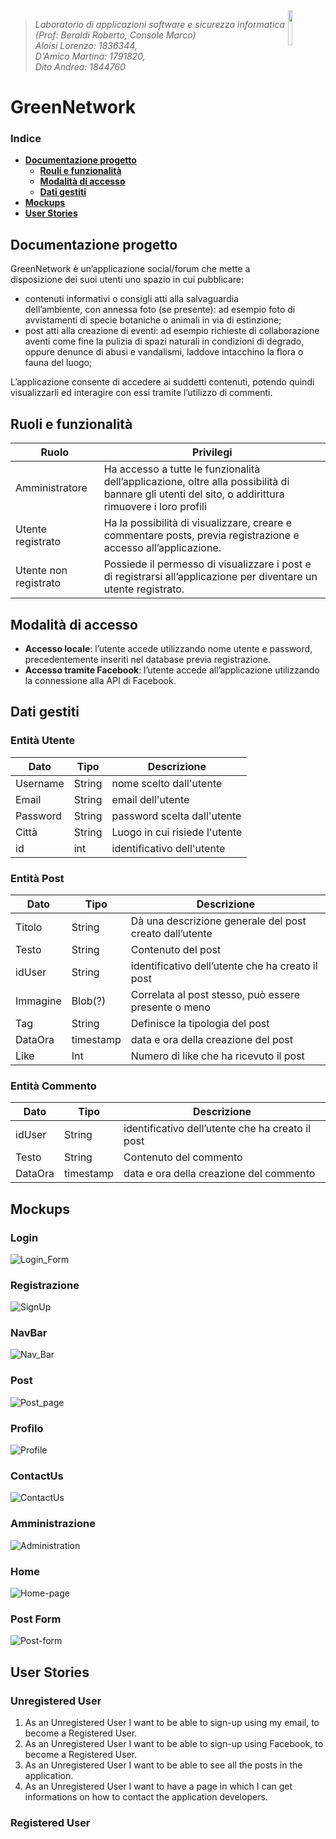 <img width="12%" src="img/logo.jpeg" align="right">

>*Laboratorio di applicazioni software e sicurezza informatica  (Prof: Beraldi Roberto, Console Marco)<br/>
>Aloisi Lorenzo: 1836344, <br>D'Amico Martina: 1791820, <br>Dito Andrea: 1844760*

<h1>GreenNetwork </h1>

### Indice
- **[Documentazione progetto](#documentazione-progetto)**
  - **[Rouli e funzionalità](#ruoli-e-funzionalità)**
  - **[Modalità di accesso](#modalità-di-accesso)**
  - **[Dati gestiti](#dati-gestiti)**
- **[Mockups](#mockups)**
  <!--- - **[Login](#login)**
  - **[Registrazione](#registrazione)**
  - **[NavBar](#navbar)**
  - **[Post](#post)**
  - **[Profilo](#profilo)**
  - **[ContactUs](#contactus)**
  - **[Amministrazione](#amministrazione)**
  - **[Home](#home)**
  - **[Post Form](#post-form)**)--->
- **[User Stories](#user-stories)**
  




## Documentazione progetto
GreenNetwork è un’applicazione social/forum che mette a disposizione dei suoi utenti uno spazio in cui pubblicare:
* contenuti informativi o consigli atti alla salvaguardia dell’ambiente, con annessa foto (se presente):  ad esempio foto di avvistamenti di specie botaniche o animali in via di estinzione;
* post atti alla creazione di eventi: ad esempio richieste di collaborazione aventi come fine la pulizia di spazi naturali in condizioni di degrado, oppure denunce di abusi e vandalismi, laddove intacchino la flora o fauna del luogo;

L’applicazione consente di accedere ai suddetti contenuti, potendo quindi visualizzarli ed interagire con essi tramite l’utilizzo di commenti.



## Ruoli e funzionalità
|Ruolo|Privilegi|
|-------|-------|
|Amministratore|Ha accesso a tutte le funzionalità dell’applicazione, oltre alla possibilità di bannare gli utenti del sito, o addirittura rimuovere i loro profili|
|Utente registrato| Ha la possibilità di visualizzare, creare e commentare posts, previa registrazione e accesso all’applicazione.|
|Utente non registrato| Possiede il permesso di visualizzare i post e di registrarsi all’applicazione per diventare un utente registrato.|


## Modalità di accesso
* **Accesso locale**: l’utente accede utilizzando nome utente e password, precedentemente inseriti nel database previa registrazione.
* **Accesso tramite Facebook**: l’utente accede all’applicazione utilizzando la connessione alla API di Facebook.

## Dati gestiti
### Entità Utente
|Dato|Tipo|Descrizione|
|-------|-------|---------|
|Username|String|nome scelto dall'utente|
|Email|String|email dell'utente|
|Password|String|password scelta dall'utente|
|Città|String|Luogo in cui risiede l'utente|
|id|int|identificativo dell'utente|

### Entità Post
|Dato|Tipo|Descrizione|
|-------|-------|---------|
|Titolo|String|Dà una descrizione generale del post creato dall’utente|
|Testo|String|Contenuto del post |
|idUser|String|identificativo dell’utente che ha creato il post|
|Immagine|Blob(?)|Correlata al post stesso, può essere presente o meno|
|Tag|String|Definisce la tipologia del post|
|DataOra|timestamp|data e ora della creazione del post|
|Like|Int|Numero di like che ha ricevuto il post|

### Entità Commento
|Dato|Tipo|Descrizione|
|-------|-------|---------|
|idUser|String|identificativo dell’utente che ha creato il post|
|Testo|String|Contenuto del commento|
|DataOra|timestamp|data e ora della creazione del commento|



## Mockups
### Login
![Login_Form](img/Mockups/Login_Form.png)

### Registrazione
![SignUp](img/Mockups/SignUp.png)

### NavBar
![Nav_Bar](img/Mockups/Nav_Bar.png)

### Post
![Post_page](img/Mockups/Post_page.png)

### Profilo
![Profile](img/Mockups/Profile.png)

### ContactUs
![ContactUs](img/Mockups/ContactUs.png)

### Amministrazione
![Administration](img/Mockups/Administration.png)

### Home
![Home-page](img/Mockups/Home-page.png)

### Post Form
![Post-form](img/Mockups/Post-form.png)

## User Stories

### Unregistered User
1. As an Unregistered User I want to be able to sign-up using my email, to become a Registered User.
2. As an Unregistered User I want to be able to sign-up using Facebook, to become a Registered User.
3. As an Unregistered User I want to be able to see all the posts in the application. 
4. As an Unregistered User I want to have a page in which I can get informations on how to contact the application developers.

### Registered User
